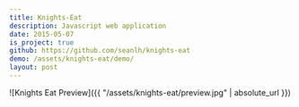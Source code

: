 ```yaml
---
title: Knights-Eat
description: Javascript web application
date: 2015-05-07
is_project: true
github: https://github.com/seanlh/knights-eat
demo: /assets/knights-eat/demo/
layout: post
---
```


![Knights Eat Preview]({{ "/assets/knights-eat/preview.jpg" | absolute_url }})